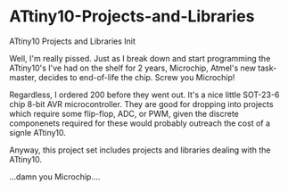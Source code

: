 # ATtiny10-Projects-and-Libraries
ATtiny10 Projects and Libraries Init

Well, I'm really pissed.  Just as I break down and start programming the ATtiny10's I've had on the shelf for 2 years, Microchip, Atmel's
new task-master, decides to end-of-life the chip.  Screw you Microchip!

Regardless, I ordered 200 before they went out.  It's a nice little SOT-23-6 chip 8-bit AVR microcontroller.  They are good for dropping into
projects which require some flip-flop, ADC, or PWM, given the discrete componenets required for these would probably outreach the cost
of a signle ATtiny10.

Anyway, this project set includes projects and libraries dealing with the ATtiny10.

...damn you Microchip....
